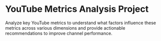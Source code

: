 # YouTube Metrics Analysis Project
 Analyze key YouTube metrics to understand what factors influence these metrics across various dimensions and provide actionable recommendations to improve channel performance.

